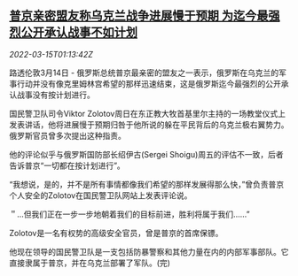 <!--1647307863000-->
[普京亲密盟友称乌克兰战争进展慢于预期 为迄今最强烈公开承认战事不如计划](https://cn.reuters.com/article/putin-aide-comments-ukraine-0314-mon-idCNKCS2LC02U)
------

<div><i>2022-03-15T01:13:42Z</i></div><p>路透伦敦3月14日 - 俄罗斯总统普京最亲密的盟友之一表示，俄罗斯在乌克兰的军事行动并没有像克里姆林宫希望的那样迅速结束，这是俄罗斯迄今最强烈的公开承认战事没有按计划进行。</p><p>国民警卫队司令Viktor Zolotov周日在东正教大牧首基里尔主持的一场教堂仪式上发表讲话，他将进展慢于预期归咎于他所说的躲在平民背后的乌克兰极右翼势力。俄罗斯官员曾多次提出这种指责。</p><p>他的评论似乎与俄罗斯国防部长绍伊古(Sergei Shoigu)周五的评估不一致，后者告诉普京“一切都在按计划进行”。</p><p>“我想说，是的，并不是所有事情都像我们希望的那样发展得那么快，”曾负责普京个人安全的Zolotov在国民警卫队网站上发表评论说。</p><p>＂...但我们正在一步一步地朝着我们的目标前进，胜利将属于我们......”</p><p>Zolotov是一名有权势的高级安全官员，曾是普京的首席保镖。</p><p>他现在领导的国民警卫队是一支包括防暴警察和其他力量在内的内部军事部队。它直接隶属于普京，并在乌克兰部署了军队。(完)</p>
